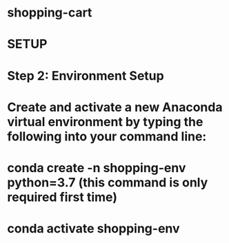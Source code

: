 # shopping-cart
# SETUP



# Step 2: Environment Setup
# Create and activate a new Anaconda virtual environment by typing the following into your command line:

# conda create -n shopping-env python=3.7 (this command is only required first time)
# conda activate shopping-env